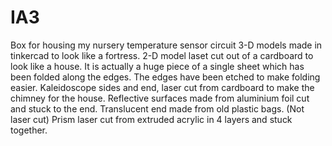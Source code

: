 # IA3
Box for housing my nursery temperature sensor circuit
3-D models made in tinkercad to look like a fortress.
2-D model laset cut out of a cardboard to look like a house. It is actually a huge piece of a single sheet which has been folded
along the edges. The edges have been etched to make folding easier.
Kaleidoscope sides and end, laser cut from cardboard to make the chimney for the house.
Reflective surfaces made from aluminium foil cut and stuck to the end.
Translucent end made from old plastic bags. (Not laser cut)
Prism laser cut from extruded acrylic in 4 layers and stuck together.
